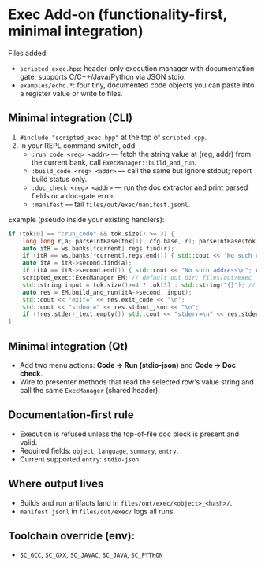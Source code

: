 # Exec Add-on (functionality-first, minimal integration)

Files added:
- `scripted_exec.hpp`: header-only execution manager with documentation gate; supports C/C++/Java/Python via JSON stdio.
- `examples/echo.*`: four tiny, documented code objects you can paste into a register value or write to files.

## Minimal integration (CLI)
1) `#include "scripted_exec.hpp"` at the top of `scripted.cpp`.
2) In your REPL command switch, add:
   - `:run_code <reg> <addr>` — fetch the string value at (reg, addr) from the current bank, call `ExecManager::build_and_run`.
   - `:build_code <reg> <addr>` — call the same but ignore stdout; report build status only.
   - `:doc_check <reg> <addr>` — run the doc extractor and print parsed fields or a doc-gate error.
   - `:manifest` — tail `files/out/exec/manifest.jsonl`.

Example (pseudo inside your existing handlers):

```cpp
if (tok[0] == ":run_code" && tok.size() >= 3) {
    long long r,a; parseIntBase(tok[1], cfg.base, r); parseIntBase(tok[2], cfg.base, a);
    auto itR = ws.banks[*current].regs.find(r);
    if (itR == ws.banks[*current].regs.end()) { std::cout << "No such register\n"; continue; }
    auto itA = itR->second.find(a);
    if (itA == itR->second.end()) { std::cout << "No such address\n"; continue; }
    scripted_exec::ExecManager EM; // default out dir: files/out/exec
    std::string input = tok.size()>=4 ? tok[3] : std::string("{}"); // optional stdin json
    auto res = EM.build_and_run(itA->second, input);
    std::cout << "exit=" << res.exit_code << "\n";
    std::cout << "stdout=" << res.stdout_json << "\n";
    if (!res.stderr_text.empty()) std::cout << "stderr=\n" << res.stderr_text << "\n";
}
```

## Minimal integration (Qt)
- Add two menu actions: **Code → Run (stdio-json)** and **Code → Doc check**.
- Wire to presenter methods that read the selected row's value string and call the same `ExecManager` (shared header).

## Documentation-first rule
- Execution is refused unless the top-of-file doc block is present and valid.
- Required fields: `object`, `language`, `summary`, `entry`.
- Current supported `entry`: `stdio-json`.

## Where output lives
- Builds and run artifacts land in `files/out/exec/<object>_<hash>/`.
- `manifest.jsonl` in `files/out/exec/` logs all runs.

## Toolchain override (env):
- `SC_GCC`, `SC_GXX`, `SC_JAVAC`, `SC_JAVA`, `SC_PYTHON`
